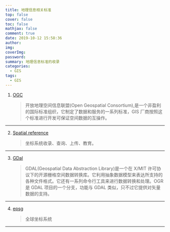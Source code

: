 ```yaml
---
title: 地理信息相关标准
top: false
cover: false
toc: false
mathjax: false
comment: true
date: 2019-10-12 15:58:36
author:
img:
coverImg:
password:
summary: 地理信息标准的收录
categories:
  - GIS
tags:
  - GIS
---
```


1. [OGC](https://www.opengeospatial.org/standards)
   > 开放地理空间信息联盟(Open Geospatial Consortium),是一个非盈利的国际标准组织，它制定了数据和服务的一系列标准，GIS 厂商按照这个标准进行开发可保证空间数据的互操作。

---

2. [Spatial reference](https://spatialreference.org/)
   > 坐标系统收录、查询、上传、教育。

---

3. [GDal](https://gdal.org/)
   > GDAL(Geospatial Data Abstraction Library)是一个在 X/MIT 许可协议下的开源栅格空间数据转换库。它利用抽象数据模型来表达所支持的各种文件格式。它还有一系列命令行工具来进行数据转换和处理。OGR 是 GDAL 项目的一个分支，功能与 GDAL 类似，只不过它提供对矢量数据的支持。

---

4. [epsg](http://epsg.io/)
   > 全球坐标系统

---
